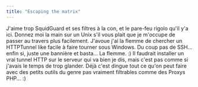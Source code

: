 ```yaml
---
title: "Escaping the matrix"
---
```


J'aime trop SquidGuard et ses filtres à la con, et le pare-feu rigolo qu'il
y'a ici. Donnez moi la main sur un Unix s'il vous plait que je m'occupe de
passer au travers plus facilement. J'avoue j'ai la flemme de chercher un
HTTPTunnel like facile à faire tourner sous Windows. Du coup pas de SSH...
enfin si, juste une bannière et basta... La flemme. :) Il faudrait installer
un vrai tunnel HTTP sur le serveur qui va bien je dis, mais c'est pas comme si
j'avais le temps de trop glander. Déjà c'est dingue tout ce qu'on peut faire
avec des petits outils du genre pas vraiment filtrables comme des Proxys
PHP... :)

